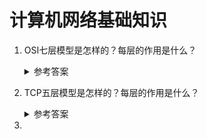 计算机网络基础知识
===

1. OSI七层模型是怎样的？每层的作用是什么？

 	<details>
      <summary>参考答案</summary>

	
    </details>

2. TCP五层模型是怎样的？每层的作用是什么？

	<details>
      <summary>参考答案</summary>

    </details>

3. 